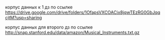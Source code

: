 корпус данных к 1 дз по ссылке
https://drive.google.com/drive/folders/1OfapsVXCOACix8jqwTEzRG0GbJqqcjtM?usp=sharing

корпус данных для второго дз по ссылке
http://snap.stanford.edu/data/amazon/Musical_Instruments.txt.gz
